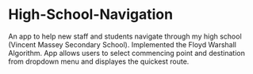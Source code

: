 # High-School-Navigation

An app to help new staff and students navigate through my high school (Vincent Massey Secondary School). 
Implemented the Floyd Warshall Algorithm. 
App allows users to select commencing point and destination from dropdown menu and displayes the quickest route.
